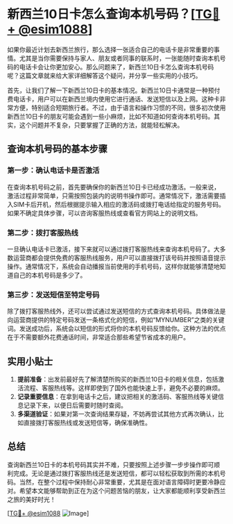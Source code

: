 # 新西兰10日卡怎么查询本机号码？[[TG💪+ @esim1088](https://t.me/s/esim1088)]

如果你最近计划去新西兰旅行，那么选择一张适合自己的电话卡是非常重要的事情。尤其是当你需要保持与家人、朋友或者同事的联系时，一张能随时查询本机号码的电话卡会让你更加安心。那么问题来了，新西兰10日卡怎么查询本机号码呢？这篇文章就来给大家详细解答这个疑问，并分享一些实用的小技巧。

首先，让我们了解一下新西兰10日卡的基本情况。新西兰10日卡通常是一种预付费电话卡，用户可以在新西兰境内使用它进行通话、发送短信以及上网。这种卡非常方便，特别适合短期旅行者。不过，由于语言和操作习惯的不同，很多初次使用新西兰10日卡的朋友可能会遇到一些小麻烦，比如不知道如何查询本机号码。其实，这个问题并不复杂，只要掌握了正确的方法，就能轻松解决。

## 查询本机号码的基本步骤

### 第一步：确认电话卡是否激活
在查询本机号码之前，首先要确保你的新西兰10日卡已经成功激活。一般来说，激活过程非常简单，只需按照包装内的说明书操作即可。通常情况下，激活需要插入SIM卡后开机，然后根据提示输入相应的激活码或拨打电话给指定的服务号码。如果不确定具体步骤，可以咨询客服热线或查看官方网站上的说明文档。

### 第二步：拨打客服热线
一旦确认电话卡已激活，接下来就可以通过拨打客服热线来查询本机号码了。大多数运营商都会提供免费的客服热线服务，用户可以直接拨打该号码并按照语音提示操作。通常情况下，系统会自动播报当前使用的手机号码，这样你就能够清楚地知道自己的本机号码是多少了。

### 第三步：发送短信至特定号码
除了拨打客服热线外，还可以尝试通过发送短信的方式查询本机号码。具体做法是向运营商提供的特定号码发送一条格式化的短信，例如“MYNUMBER”之类的关键词。发送成功后，系统会以短信的形式将你的本机号码反馈给你。这种方法的优点在于不需要额外花费通话时间，非常适合那些希望节省成本的用户。

## 实用小贴士

1. **提前准备**：出发前最好先了解清楚所购买的新西兰10日卡的相关信息，包括激活流程、客服热线等。这样即使到了国外也能快速上手，避免不必要的麻烦。
2. **记录重要信息**：在拿到电话卡之后，建议把相关的激活码、客服热线等关键信息记录下来，以便日后需要时随时查阅。
3. **多渠道验证**：如果对第一次查询结果存疑，不妨再尝试其他方式再次确认，比如直接拨打客服热线或发送短信等，确保准确性。

## 总结

查询新西兰10日卡的本机号码其实并不难，只要按照上述步骤一步步操作即可顺利完成。无论是通过拨打客服热线还是发送短信，都可以轻松获取到所需的本机号码。当然，在整个过程中保持耐心非常重要，尤其是在面对语言障碍时更要冷静应对。希望本文能够帮助到正在为这个问题苦恼的朋友，让大家都能顺利享受新西兰之旅的美好时光！

[[TG💪+ @esim1088](https://t.me/s/esim1088) ![Image](https://i.postimg.cc/4NQfJmqS/Snipaste-2025-05-13-00-14-12.png)]